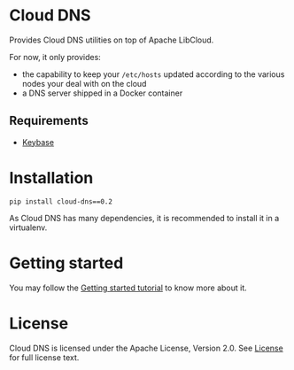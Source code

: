# Cloud DNS

Provides Cloud DNS utilities on top of Apache LibCloud. 

For now, it only provides:

* the capability to keep your `/etc/hosts` updated according to the various nodes your deal with on the cloud
* a DNS server shipped in a Docker container

## Requirements

* [Keybase](https://keybase.io)

# Installation

```
pip install cloud-dns==0.2
```

As Cloud DNS has many dependencies, it is recommended to install it in a virtualenv.

# Getting started

You may follow the [Getting started tutorial](getting_started.md) to know more about it.

# License

Cloud DNS is licensed under the Apache License, Version 2.0. See [License](https://raw.githubusercontent.com/cogniteev/cloud-dns/master/LICENSE) for full license text.
